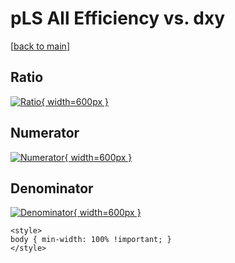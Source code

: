# pLS All Efficiency vs. dxy

[[back to main](./)]



## Ratio

[![Ratio](../mtv/var/pLS_0_eff_dxy.png){ width=600px }](../mtv/var/pLS_0_eff_dxy.pdf)

## Numerator

[![Numerator](../mtv/num/pLS_0_eff_dxy_num0.png){ width=600px }](../mtv/num/pLS_0_eff_dxy_num0.pdf)

## Denominator

[![Denominator](../mtv/den/pLS_0_eff_dxy_den.png){ width=600px }](../mtv/den/pLS_0_eff_dxy_den.pdf)


``` {=html}
<style>
body { min-width: 100% !important; }
</style>
```
